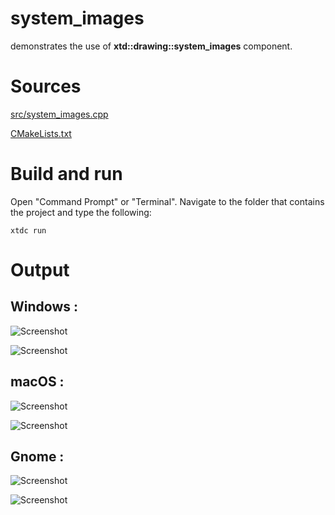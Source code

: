 # system_images

demonstrates the use of **xtd::drawing::system_images** component.

# Sources

[src/system_images.cpp](src/system_images.cpp)

[CMakeLists.txt](CMakeLists.txt)

# Build and run

Open "Command Prompt" or "Terminal". Navigate to the folder that contains the project and type the following:

```shell
xtdc run
```

# Output

## Windows :

![Screenshot](../../../../docs/pictures/examples/system_images_w.png)

![Screenshot](../../../../docs/pictures/examples/system_images_wd.png)

## macOS :

![Screenshot](../../../../docs/pictures/examples/system_images_m.png)

![Screenshot](../../../../docs/pictures/examples/system_images_md.png)

## Gnome :

![Screenshot](../../../../docs/pictures/examples/system_images_g.png)

![Screenshot](../../../../docs/pictures/examples/system_images_gd.png)
